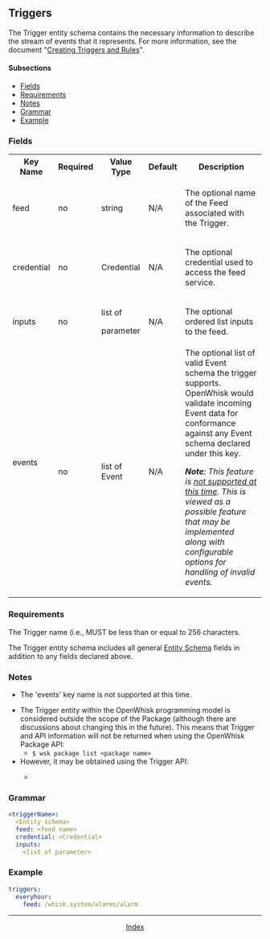 <!--
#
# Licensed to the Apache Software Foundation (ASF) under one or more
# contributor license agreements.  See the NOTICE file distributed with
# this work for additional information regarding copyright ownership.
# The ASF licenses this file to You under the Apache License, Version 2.0
# (the "License"); you may not use this file except in compliance with
# the License.  You may obtain a copy of the License at
#
#     http://www.apache.org/licenses/LICENSE-2.0
#
# Unless required by applicable law or agreed to in writing, software
# distributed under the License is distributed on an "AS IS" BASIS,
# WITHOUT WARRANTIES OR CONDITIONS OF ANY KIND, either express or implied.
# See the License for the specific language governing permissions and
# limitations under the License.
#
-->

## Triggers

The Trigger entity schema contains the necessary information to describe the stream of events that it represents. For more information, see the document "[Creating Triggers and Rules](https://github.com/apache/openwhisk/blob/master/docs/triggers_rules.md)".

#### Subsections

- [Fields](#fields)
- [Requirements](#requirements)
- [Notes](#notes)
- [Grammar](#grammar)
- [Example](#example)

### Fields

<html>
<table>
  <tr>
   <th>Key Name</th>
   <th>Required</th>
   <th>Value Type</th>
   <th>Default</th>
   <th>Description</th>
  </tr>

 <tr>
  <td>
  <p>feed</p>
  </td>
  <td>
  <p>no</p>
  </td>
  <td>
  <p>string</p>
  </td>
  <td>
  <p>N/A</p>
  </td>
  <td>
  <p>The optional name of the Feed associated with the Trigger.
  </p>
  </td>
 </tr>
 <tr>
  <td>
  <p>credential</p>
  </td>
  <td>
  <p>no</p>
  </td>
  <td>
  <p>Credential</p>
  </td>
  <td>
  <p>N/A</p>
  </td>
  <td>
  <p>The optional credential used to access the feed service.</p>
  </td>
 </tr>
 <tr>
  <td>
  <p>inputs</p>
  </td>
  <td>
  <p>no</p>
  </td>
  <td>
  <p>list of</p>
  <p>parameter</p>
  </td>
  <td>
  <p>N/A</p>
  </td>
  <td>
  <p>The optional ordered list inputs to the feed.</p>
  </td>
 </tr>
 <tr>
  <td>
  <p>events</p>
  <p><i>&nbsp;</i></p>
  </td>
  <td>
  <p>no</p>
  </td>
  <td>list of Event</td>
  <td>
  <p>N/A</p>
  </td>
  <td>The optional list of valid Event schema the trigger supports. OpenWhisk would validate incoming Event data for conformance against any Event schema declared under this key.
  <p><b><i>Note</i></b><i>: This feature is <u>not supported at
  this time</u>. This is viewed as a possible feature that may be
  implemented along with configurable options for handling of invalid events.</i></p></td>
 </tr>
</table>
</html>

### Requirements

The Trigger name (i.e., <triggerName> MUST be less than or equal to 256 characters.

The Trigger entity schema includes all general [Entity Schema](#TBD) fields in addition to any fields
declared above.

### Notes

- The 'events' key name is not supported at this time.</p>
- The Trigger entity within the OpenWhisk programming model is considered outside the scope of the Package (although there are discussions about changing this in the future). This means that Trigger and API information will not be returned when using the OpenWhisk Package API:
  -  ```$ wsk package list <package name>```
- However, it may be obtained using the Trigger API:
  - ```$ wsk trigger list -v

### Grammar

```yaml
<triggerName>:
  <Entity schema>
  feed: <feed name>
  credential: <Credential>
  inputs:
    <list of parameter>
```

### Example

```yaml
triggers:
  everyhour:
    feed: /whisk.system/alarms/alarm
```

<!--
 Bottom Navigation
-->
---
<html>
<div align="center">
<a href="../README.md#index">Index</a>
</div>
</html>
